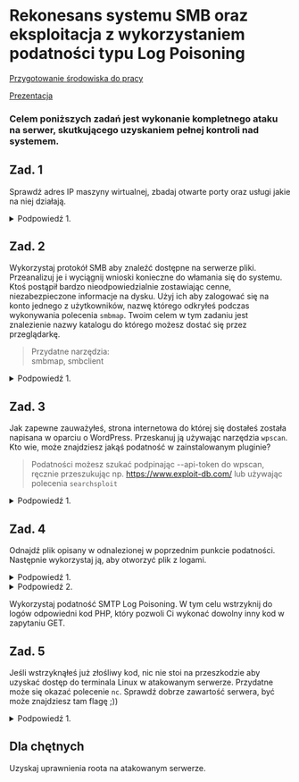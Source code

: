 # Rekonesans systemu SMB oraz eksploitacja z wykorzystaniem podatności typu Log Poisoning

[Przygotowanie środowiska do pracy](https://github.com/tkozl/BAWiM_proj/blob/main/Przygotowanie%20%C5%9Brodowiska.md)

[Prezentacja](https://docs.google.com/presentation/d/1yYBdpBqPUlEz22vgKnSaComwm1oKG14H-PF1-Fs8KBA/edit?usp=sharing)

### Celem poniższych zadań jest wykonanie kompletnego ataku na serwer, skutkującego uzyskaniem pełnej kontroli nad systemem.

## Zad. 1
Sprawdź adres IP maszyny wirtualnej, zbadaj otwarte porty oraz usługi jakie na niej działają.


<details>
  <summary>Podpowiedź 1.</summary>
    Użyj narzędzia nmap.
</details>

<!-- Użyj narzędzia nmap aby ustalić adres IP urządzenia do którego chcesz się włamać. -->



## Zad. 2
Wykorzystaj protokół SMB aby znaleźć dostępne na serwerze pliki. Przeanalizuj je i wyciągnij wnioski konieczne do włamania się do systemu. Ktoś postąpił bardzo nieodpowiedzialnie zostawiając cenne, niezabezpieczone informacje na dysku. Użyj ich aby zalogować się na konto jednego z użytkowników, nazwę którego odkryłeś podczas wykonywania polecenia `smbmap`.
Twoim celem w tym zadaniu jest znalezienie nazwy katalogu do którego możesz dostać się przez przeglądarkę.

> Przydatne narzędzia:  
> smbmap, smbclient

<details>
  <summary>Podpowiedź 1.</summary>
   Podobnie jak w przypadku FTP administratorzy często zapomninają (lub też nie chcą) ustawić hasło dla udziału anonynmous.
</details>

## Zad. 3
Jak zapewne zauważyłeś, strona internetowa do której się dostałeś została napisana w oparciu o WordPress. Przeskanuj ją używając narzędzia `wpscan`. Kto wie, może znajdziesz jakąś podatność w zainstalowanym pluginie?
> Podatności możesz szukać podpinając --api-token do wpscan, ręcznie przeszukując np. https://www.exploit-db.com/ lub używając polecenia `searchsploit`

<details>
  <summary>Podpowiedź 1.</summary>
   Konieczne może się okazać wykorzystanie przełącznika -e ap oraz --plugins-detection aggressive.
</details>

## Zad. 4
Odnajdź plik opisany w odnalezionej w poprzednim punkcie podatności. Następnie wykorzystaj ją, aby otworzyć plik z logami.

<details>
  <summary>Podpowiedź 1.</summary>
   Odnaleziony plugin przechowywuje logi w pliku /var/mail/"nazwa uzytkownika".
</details>
  
<details>
  <summary>Podpowiedź 2.</summary>
   Zwróć uwagę że wpisując link /h3l105/wp-content/plugins/mail-masta/inc/campaign/count_of_send.php?pl=/etc/passwd w odpowiedzi otrzymasz zawartość pliku passwd.
</details>

Wykorzystaj podatność SMTP Log Poisoning. W tym celu wstrzyknij do logów odpowiedni kod PHP, który pozwoli Ci wykonać dowolny inny kod w zapytaniu GET.

## Zad. 5
Jeśli wstrzyknąłeś już złośliwy kod, nic nie stoi na przeszkodzie aby uzyskać dostęp do terminala Linux w atakowanym serwerze. Przydatne może się okazać polecenie `nc`. Sprawdź dobrze zawartość serwera, być może znajdziesz tam flagę ;))

<details>
  <summary>Podpowiedź 1.</summary>
   To czego szukasz określa się frazą 'reverse shell'.
</details>

## Dla chętnych
Uzyskaj uprawnienia roota na atakowanym serwerze.
